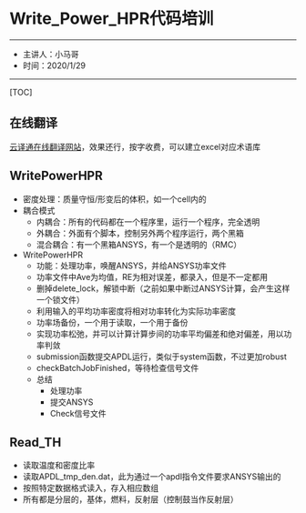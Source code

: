# Write_Power_HPR代码培训

---
* 主讲人：小马哥
* 时间：2020/1/29
---
[TOC]

## 在线翻译
[云译通在线翻译网站](www.ctc666.com)，效果还行，按字收费，可以建立excel对应术语库

## WritePowerHPR
* 密度处理：质量守恒/形变后的体积，如一个cell内的
* 耦合模式
  * 内耦合：所有的代码都在一个程序里，运行一个程序，完全透明
  * 外耦合：外面有个脚本，控制另外两个程序运行，两个黑箱
  * 混合耦合：有一个黑箱ANSYS，有一个是透明的（RMC）
* WritePowerHPR
  * 功能：处理功率，唤醒ANSYS，并给ANSYS功率文件
  * 功率文件中Ave为均值，RE为相对误差，都录入，但是不一定都用
  * 删掉delete_lock，解锁中断（之前如果中断过ANSYS计算，会产生这样一个锁文件）
  * 利用输入的平均功率密度将相对功率转化为实际功率密度
  * 功率场备份，一个用于读取，一个用于备份
  * 实现功率松弛，并可以计算计算步间的功率平均偏差和绝对偏差，用以功率判敛
  * submission函数提交APDL运行，类似于system函数，不过更加robust
  * checkBatchJobFinished，等待检查信号文件
  * 总结
    * 处理功率
    * 提交ANSYS
    * Check信号文件
## Read_TH
* 读取温度和密度比率
* 读取APDL_tmp_den.dat，此为通过一个apdl指令文件要求ANSYS输出的
* 按照特定数据格式读入，存入相应数组
* 所有都是分层的，基体，燃料，反射层（控制鼓当作反射层）
